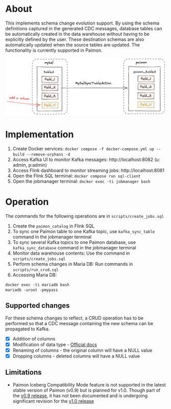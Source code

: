 # About
This implements schema change evolution support. By using the schema definitions 
captured in the generated CDC messages, database tables can be automatically 
created in the data warehouse without having to be explicitly defined by the 
user. These destination schemas are also automatically updated when the source 
tables are updated. The functionality is currently supported in Paimon.

![Alt text](./cdc-ingestion-schema-evolution.png "Schema Change Evolution")

# Implementation
1. Create Docker services: `docker compose -f docker-compose.yml up --build --remove-orphans -d`
1. Access Kafka UI to monitor Kafka messages: http://localhost:8082 (u: admin, p:admin)
1. Access Flink dashboard to monitor streaming jobs: http://localhost:8081
1. Open the Flink SQL terminal: `docker compose run sql-client`
1. Open the jobmanager terminal: `docker exec -ti jobmanager bash`

# Operation
The commands for the following operations are in `scripts/create_jobs.sql`
1. Create the `paimon_catalog` in Flink SQL
1. To sync one Paimon table to one Kafka topic, use `kafka_sync_table` command in the jobmanager terminal
1. To sync several Kafka topics to one Paimon database, use `kafka_sync_database` command in the jobmanager terminal
1. Monitor data warehouse contents: Use the command in `scripts/create_jobs.sql`
1. Perform schema changes in Maria DB: Run commands in `scripts/run_crud.sql`
1. Accessing Maria DB:
```
docker exec -ti mariadb bash
mariadb -uroot -pmypass
```

## Supported changes
For these schema changes to reflect, a CRUD operation has to be 
performed so that a CDC message containing the new schema can be propagated to Kafka.
- [x] Addition of columns
- [x] Modification of data type - [Official docs](https://paimon.apache.org/docs/0.9/flink/cdc-ingestion/overview/#schema-change-evolution) 
- [x] Renaming of columns - the original column will have a NULL value
- [x] Dropping columns - deleted columns will have a NULL value

## Limitations
- Paimon Iceberg Compatibility Mode feature is not supported in the latest 
stable version of Paimon (v0.9) but is planned for v1.0. Though part of the 
[v0.9 release](https://paimon.apache.org/docs/0.9/maintenance/configurations/), 
it has not been documented and is undergoing significant revision for the 
[v1.0 release](https://paimon.apache.org/docs/master/maintenance/configurations/)